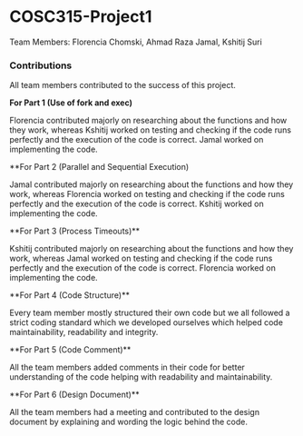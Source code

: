 # COSC315-Project1

Team Members:
Florencia Chomski, Ahmad Raza Jamal, Kshitij Suri
 
### Contributions
All team members contributed to the success of this project. 

**For Part 1 (Use of fork and exec)**
<p align="left">Florencia contributed majorly on researching about the functions and how they work, whereas Kshitij worked on testing and checking if the code runs perfectly and the execution of the code is correct. Jamal worked on implementing the code. </p>
**For Part 2 (Parallel and Sequential Execution)
<p align="left">Jamal contributed majorly on researching about the functions and how they work, whereas Florencia worked on testing and checking if the code runs perfectly and the execution of the code is correct. Kshitij worked on implementing the code. </p>
**For Part 3 (Process Timeouts)**
<p align="left">Kshitij contributed majorly on researching about the functions and how they work, whereas Jamal worked on testing and checking if the code runs perfectly and the execution of the code is correct. Florencia worked on implementing the code. </p>
**For Part 4 (Code Structure)**
<p align="left">Every team member mostly structured their own code but we all followed a strict coding standard which we developed ourselves which helped code maintainability, readability and integrity.</p>
**For Part 5 (Code Comment)**
<p align="left">All the team members added comments in their code for better understanding of the code helping with readability and maintainability.</p>
**For Part 6 (Design Document)** 
<p align="left">All the team members had a meeting and contributed to the design document by explaining and wording the logic behind the code.</p>
